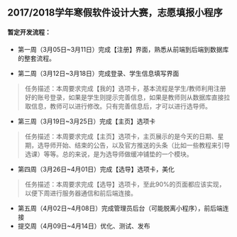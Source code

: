 ## 2017/2018学年寒假软件设计大赛，志愿填报小程序

#### 暂定开发流程：

- 第一周（3月05日~3月11日）完成【注册】界面，熟悉从前端到后端到数据库的整套流程。


- 第二周（3月12日~3月18日）完成登录、学生信息填写界面

> 任务描述：本周要求完成【我的】选项卡，基本流程是学生/教师利用注册好的账号登录，如果是学生则提示完善信息，如果是教师则从数据库直接拉取信息，教师可以进行修改。只有完善信息后，才可以进行选导师。

- 第三周（3月19日~3月25日）完成【主页】选项卡

> 任务描述：本周要求完成【主页】选项卡，主页展示的是今天的日期、星期，选导师开始、结束的公告，以及官方推送的头条（比如一些教程来引导选课）等等。总的来说，是为选导师做缓冲铺垫的一个模块。

- 第四周（3月26日~4月01日）完成【选导】选项卡，美化

> 任务描述：本周要求完成【选导】选项卡，至此90%的页面都应该实现，以便下周进行服务器通信和前后端连接。

- 第五周（4月02日~4月08日）完成管理员后台（可能脱离小程序），前后端连接
- 提交周（4月09日~4月14日）优化、测试、发布

